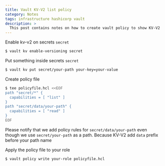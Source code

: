 ```yaml
---
title: Vault KV-V2 list policy
category: Notes
tags: infrastructure hashicorp vault
description: >
  This post contains notes on how to create vault policy to show KV-V2 secrets config in Vault UI
---
```


Enable kv-v2 on secrets `secret`

```bash
$ vault kv enable-versioning secret
```

Put something inside secrets `secret`

```bash
$ vault kv put secret/your-path your-key=your-value
```

Create policy file

```bash
$ tee policyfile.hcl <<EOF
path "secret/*" {
  capabilities = [ "list" ]
}
path "secret/data/your-path" {
  capabilities = [ "read" ]
}
EOF
```

Please notify that we add policy rules for `secret/data/your-path` even though we use `secret/your-path` as a path. Because KV-V2 add `data` prefix before your path name

Apply the policy file to your role

```bash
$ vault policy write your-role policyfile.hcl
```
